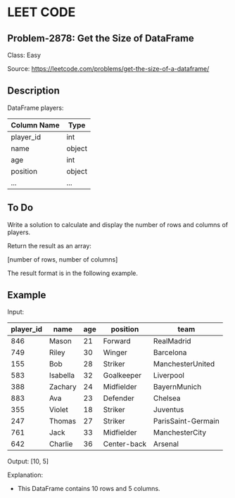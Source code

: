 # LEET CODE
## Problem-2878: Get the Size of DataFrame
Class: Easy

Source: https://leetcode.com/problems/get-the-size-of-a-dataframe/

## Description
DataFrame players:

| Column Name | Type   |
|-------------|--------|
| player_id   | int    |
| name        | object |
| age         | int    |
| position    | object |
| ...         | ...    |

## To Do
Write a solution to calculate and display the number of rows and columns of players.

Return the result as an array:

[number of rows, number of columns]

The result format is in the following example.

## Example

Input:

| player_id | name     | age | position    | team               |
|-----------|----------|-----|-------------|--------------------|
| 846       | Mason    | 21  | Forward     | RealMadrid         |
| 749       | Riley    | 30  | Winger      | Barcelona          |
| 155       | Bob      | 28  | Striker     | ManchesterUnited   |
| 583       | Isabella | 32  | Goalkeeper  | Liverpool          |
| 388       | Zachary  | 24  | Midfielder  | BayernMunich       |
| 883       | Ava      | 23  | Defender    | Chelsea            |
| 355       | Violet   | 18  | Striker     | Juventus           |
| 247       | Thomas   | 27  | Striker     | ParisSaint-Germain |
| 761       | Jack     | 33  | Midfielder  | ManchesterCity     |
| 642       | Charlie  | 36  | Center-back | Arsenal            |

Output:
[10, 5]

Explanation:
- This DataFrame contains 10 rows and 5 columns.

